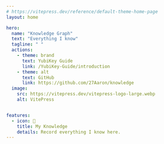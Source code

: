 ```yaml
---
# https://vitepress.dev/reference/default-theme-home-page
layout: home

hero:
  name: "Knowledge Graph"
  text: "Everything I know"
  tagline: " "
  actions:
    - theme: brand
      text: YubiKey Guide
      link: /YubiKey-Guide/introduction
    - theme: alt
      text: GitHub
      link: https://github.com/27Aaron/knowledge
  image:
    src: https://vitepress.dev/vitepress-logo-large.webp
    alt: VitePress


features:
  - icon: 📝
    title: My Knowledge
    details: Record everything I know here.
---
```


<style>
:root {
  --vp-home-hero-name-color: transparent;
  --vp-home-hero-name-background: -webkit-linear-gradient(120deg, #bd34fe 30%, #41d1ff);

  --vp-home-hero-image-background-image: linear-gradient(-45deg, #bd34fe 50%, #47caff 50%);
  --vp-home-hero-image-filter: blur(44px);
}

@media (min-width: 640px) {
  :root {
    --vp-home-hero-image-filter: blur(56px);
  }
}

@media (min-width: 960px) {
  :root {
    --vp-home-hero-image-filter: blur(68px);
  }
}
</style>